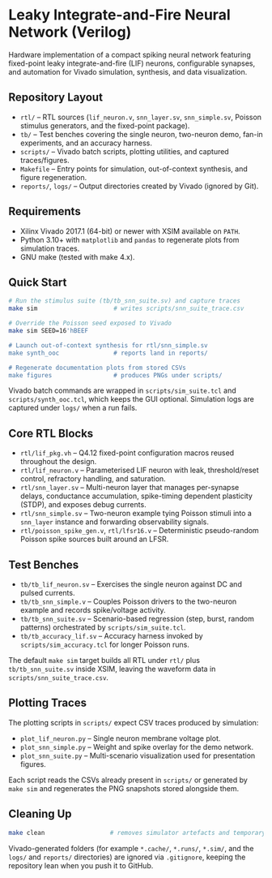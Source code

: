 # Leaky Integrate-and-Fire Neural Network (Verilog)

Hardware implementation of a compact spiking neural network featuring fixed-point leaky integrate-and-fire (LIF) neurons, configurable synapses, and automation for Vivado simulation, synthesis, and data visualization.

## Repository Layout
- `rtl/` – RTL sources (`lif_neuron.v`, `snn_layer.sv`, `snn_simple.sv`, Poisson stimulus generators, and the fixed-point package).
- `tb/` – Test benches covering the single neuron, two-neuron demo, fan-in experiments, and an accuracy harness.
- `scripts/` – Vivado batch scripts, plotting utilities, and captured traces/figures.
- `Makefile` – Entry points for simulation, out-of-context synthesis, and figure regeneration.
- `reports/`, `logs/` – Output directories created by Vivado (ignored by Git).

## Requirements
- Xilinx Vivado 2017.1 (64-bit) or newer with XSIM available on `PATH`.
- Python 3.10+ with `matplotlib` and `pandas` to regenerate plots from simulation traces.
- GNU make (tested with make 4.x).

## Quick Start
```bash
# Run the stimulus suite (tb/tb_snn_suite.sv) and capture traces
make sim                     # writes scripts/snn_suite_trace.csv

# Override the Poisson seed exposed to Vivado
make sim SEED=16'hBEEF

# Launch out-of-context synthesis for rtl/snn_simple.sv
make synth_ooc               # reports land in reports/

# Regenerate documentation plots from stored CSVs
make figures                 # produces PNGs under scripts/
```

Vivado batch commands are wrapped in `scripts/sim_suite.tcl` and `scripts/synth_ooc.tcl`, which keeps the GUI optional. Simulation logs are captured under `logs/` when a run fails.

## Core RTL Blocks
- `rtl/lif_pkg.vh` – Q4.12 fixed-point configuration macros reused throughout the design.
- `rtl/lif_neuron.v` – Parameterised LIF neuron with leak, threshold/reset control, refractory handling, and saturation.
- `rtl/snn_layer.sv` – Multi-neuron layer that manages per-synapse delays, conductance accumulation, spike-timing dependent plasticity (STDP), and exposes debug currents.
- `rtl/snn_simple.sv` – Two-neuron example tying Poisson stimuli into a `snn_layer` instance and forwarding observability signals.
- `rtl/poisson_spike_gen.v`, `rtl/lfsr16.v` – Deterministic pseudo-random Poisson spike sources built around an LFSR.

## Test Benches
- `tb/tb_lif_neuron.sv` – Exercises the single neuron against DC and pulsed currents.
- `tb/tb_snn_simple.v` – Couples Poisson drivers to the two-neuron example and records spike/voltage activity.
- `tb/tb_snn_suite.sv` – Scenario-based regression (step, burst, random patterns) orchestrated by `scripts/sim_suite.tcl`.
- `tb/tb_accuracy_lif.sv` – Accuracy harness invoked by `scripts/sim_accuracy.tcl` for longer Poisson runs.

The default `make sim` target builds all RTL under `rtl/` plus `tb/tb_snn_suite.sv` inside XSIM, leaving the waveform data in `scripts/snn_suite_trace.csv`.

## Plotting Traces
The plotting scripts in `scripts/` expect CSV traces produced by simulation:
- `plot_lif_neuron.py` – Single neuron membrane voltage plot.
- `plot_snn_simple.py` – Weight and spike overlay for the demo network.
- `plot_snn_suite.py` – Multi-scenario visualization used for presentation figures.

Each script reads the CSVs already present in `scripts/` or generated by `make sim` and regenerates the PNG snapshots stored alongside them.

## Cleaning Up
```bash
make clean                  # removes simulator artefacts and temporary Vivado files
```

Vivado-generated folders (for example `*.cache/`, `*.runs/`, `*.sim/`, and the `logs/` and `reports/` directories) are ignored via `.gitignore`, keeping the repository lean when you push it to GitHub.
